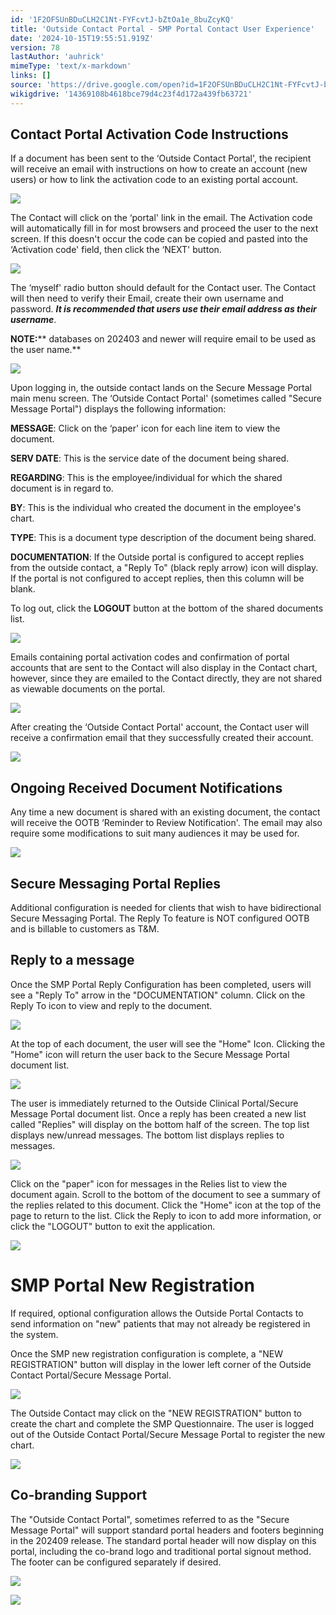 ```yaml
---
id: '1F2OFSUnBDuCLH2C1Nt-FYFcvtJ-bZtOa1e_8buZcyKQ'
title: 'Outside Contact Portal - SMP Portal Contact User Experience'
date: '2024-10-15T19:55:51.919Z'
version: 78
lastAuthor: 'auhrick'
mimeType: 'text/x-markdown'
links: []
source: 'https://drive.google.com/open?id=1F2OFSUnBDuCLH2C1Nt-FYFcvtJ-bZtOa1e_8buZcyKQ'
wikigdrive: '14369108b4618bce79d4c23f4d172a439fb63721'
---
```

## Contact Portal Activation Code Instructions

If a document has been sent to the ‘Outside Contact Portal', the recipient will receive an email with instructions on how to create an account (new users) or how to link the activation code to an existing portal account.

![](../outside-contact-portal-smp-portal-contact-user-experience.assets/08e48ed12266aefe4a30fc1ef8f6b83e.png)

The Contact will click on the ‘portal' link in the email. The Activation code will automatically fill in for most browsers and proceed the user to the next screen. If this doesn't occur the code can be copied and pasted into the ‘Activation code' field, then click the ‘NEXT' button.

![](../outside-contact-portal-smp-portal-contact-user-experience.assets/1874f5f09f734081ce7e9ed1f04ecb95.png)

The ‘myself' radio button should default for the Contact user. The Contact will then need to verify their Email, create their own username and password. **_It is recommended that users use their email address as their username_**.

**NOTE:**** databases on 202403 and newer will require email to be used as the user name.**

![](../outside-contact-portal-smp-portal-contact-user-experience.assets/374d3fddad74b66f2c154e54c25c2970.png)

Upon logging in, the outside contact lands on the Secure Message Portal main menu screen. The ‘Outside Contact Portal' (sometimes called "Secure Message Portal") displays the following information:

**MESSAGE**: Click on the ‘paper' icon for each line item to view the document.

**SERV DATE**: This is the service date of the document being shared.

**REGARDING**: This is the employee/individual for which the shared document is in regard to.

**BY**: This is the individual who created the document in the employee's chart.

**TYPE**: This is a document type description of the document being shared.

**DOCUMENTATION**: If the Outside portal is configured to accept replies from the outside contact, a "Reply To" (black reply arrow) icon will display. If the portal is not configured to accept replies, then this column will be blank.

To log out, click the **LOGOUT** button at the bottom of the shared documents list.

![](../outside-contact-portal-smp-portal-contact-user-experience.assets/cbc246a2ef0e00285e6e8aea8f2cb765.png)

Emails containing portal activation codes and confirmation of portal accounts that are sent to the Contact will also display in the Contact chart, however, since they are emailed to the Contact directly, they are not shared as viewable documents on the portal.

![](../outside-contact-portal-smp-portal-contact-user-experience.assets/bca256138e4221682313bcd2a9c04cf5.png)

After creating the ‘Outside Contact Portal' account, the Contact user will receive a confirmation email that they successfully created their account.

![](../outside-contact-portal-smp-portal-contact-user-experience.assets/2a64a2f151e086c4a9c763694abb6d8e.png)

## Ongoing Received Document Notifications

Any time a new document is shared with an existing document, the contact will receive the OOTB ‘Reminder to Review Notification'.  The email may also require some modifications to suit many audiences it may be used for.

![](../outside-contact-portal-smp-portal-contact-user-experience.assets/baa07189c863e5f048cbf68b3730a53d.png)

## Secure Messaging Portal Replies

Additional configuration is needed for clients that wish to have bidirectional Secure Messaging Portal. The Reply To feature is NOT configured OOTB and is billable to customers as T&M.

## Reply to a message

Once the SMP Portal Reply Configuration has been completed, users will see a "Reply To" arrow in the "DOCUMENTATION" column. Click on the Reply To icon to view and reply to the document.

![](../outside-contact-portal-smp-portal-contact-user-experience.assets/1566b25d4ffa37ab38a29b73af1b041a.png)

At the top of each document, the user will see the "Home" Icon. Clicking the "Home" icon will return the user back to the Secure Message Portal document list.

![](../outside-contact-portal-smp-portal-contact-user-experience.assets/6dbef0c82d95595f5d2bfb70f8892f84.png)

The user is immediately returned to the Outside Clinical Portal/Secure Message Portal document list. Once a reply has been created a new list called "Replies" will display on the bottom half of the screen. The top list displays new/unread messages. The bottom list displays replies to messages.

![](../outside-contact-portal-smp-portal-contact-user-experience.assets/731406c3b3c4c843fb27e6a74986cd1f.png)

Click on the "paper" icon for messages in the Relies list to view the document again. Scroll to the bottom of the document to see a summary of the replies related to this document. Click the "Home" icon at the top of the page to return to the list. Click the Reply to icon to add more information, or click the "LOGOUT" button to exit the application.

![](../outside-contact-portal-smp-portal-contact-user-experience.assets/5f802f115398836f53d1d84201bcfdd2.png)

# SMP Portal New Registration

If required, optional configuration allows the Outside Portal Contacts to send information on "new" patients that may not already be registered in the system.

Once the SMP new registration configuration is complete, a "NEW REGISTRATION" button will display in the lower left corner of the Outside Contact Portal/Secure Message Portal.

![](../outside-contact-portal-smp-portal-contact-user-experience.assets/8dcd07b545bb602eb691123f1fcf0bfe.png)

The Outside Contact may click on the "NEW REGISTRATION" button to create the chart and complete the SMP Questionnaire. The user is logged out of the Outside Contact Portal/Secure Message Portal to register the new chart.

![](../outside-contact-portal-smp-portal-contact-user-experience.assets/92fba748ed8921631cf15c18f7a84a14.png)

## Co-branding Support

The "Outside Contact Portal", sometimes referred to as the "Secure Message Portal" will support standard portal headers and footers beginning in the 202409 release. The standard portal header will now display on this portal, including the co-brand logo and traditional portal signout method. The footer can be configured separately if desired.

![](../outside-contact-portal-smp-portal-contact-user-experience.assets/2c36591f1abfa0031f784513c72b355c.png)

![](../outside-contact-portal-smp-portal-contact-user-experience.assets/9ce0a316cd1a23ecbe1ce444196f33c7.png)
